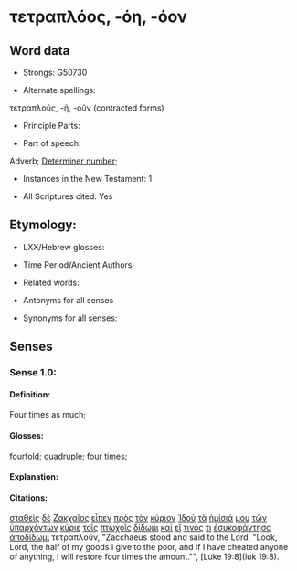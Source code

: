 # τετραπλόος, -όη, -όον

<!-- Status: S2=NeedsFinalCheck -->
<!-- Lexica used for edits: BDAG, FFM, LN, A-S -->

## Word data

* Strongs: G50730

* Alternate spellings:

τετραπλοῦς, -ῆ, -οῦν (contracted forms)

* Principle Parts: 

* Part of speech: 

Adverb;
[Determiner number](http://ugg.readthedocs.io/en/latest/determiner_number.html);

* Instances in the New Testament: 1

* All Scriptures cited: Yes

## Etymology: 

* LXX/Hebrew glosses: 

* Time Period/Ancient Authors: 

* Related words: 

* Antonyms for all senses

* Synonyms for all senses: 

## Senses 

### Sense 1.0:

#### Definition: 

Four times as much;

#### Glosses:

fourfold; quadruple; four times;

#### Explanation:

#### Citations:

[σταθεὶς](../G24760/01.md) [δὲ](../G11610/01.md) [Ζακχαῖος](../G21950/01.md) [εἶπεν](../G30040/01.md) [πρὸς](../G43140/01.md) [τὸν](../G35880/01.md) [κύριον](../G29620/01.md) [Ἰδοὺ](../G37080/01.md) [τὰ](../G35880/01.md) [ἡμίσιά](../G22550/01.md) [μου](../G14730/01.md) [τῶν](../G35880/01.md) [ὑπαρχόντων](../G52250/01.md) [κύριε](../G29620/01.md) [τοῖς](../G35880/01.md) [πτωχοῖς](../G44340/01.md) [δίδωμι](../G13250/01.md) [καὶ](../G25320/01.md) [εἴ](../G14870/01.md) [τινός](../G51000/01.md) [τι](../G51000/01.md) [ἐσυκοφάντησα](../G48110/01.md) [ἀποδίδωμι](../G05910/01.md) τετραπλοῦν, 
"Zacchaeus stood and said to the Lord, "Look, Lord, the half of my goods I give to the poor, and if I have cheated anyone of anything, I will restore four times the amount."", 
[Luke 19:8](luk 19:8).
